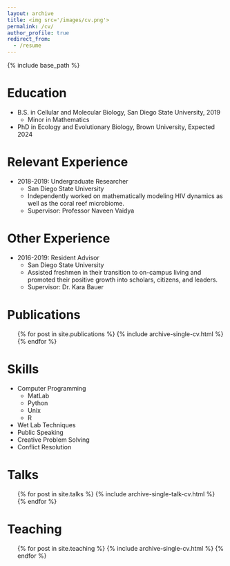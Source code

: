 ```yaml
---
layout: archive
title: <img src='/images/cv.png'>
permalink: /cv/
author_profile: true
redirect_from:
  - /resume
---
```


{% include base_path %}

Education
======
* B.S. in Cellular and Molecular Biology, San Diego State University, 2019
  * Minor in Mathematics
* PhD in Ecology and Evolutionary Biology, Brown University, Expected 2024

Relevant Experience
======
* 2018-2019: Undergraduate Researcher
  * San Diego State University
  * Independently worked on mathematically modeling HIV dynamics as well as the coral reef microbiome.
  * Supervisor: Professor Naveen Vaidya
  
Other Experience
======
* 2016-2019: Resident Advisor
  * San Diego State University
  * Assisted freshmen in their transition to on-campus living and promoted their positive growth into scholars, citizens, and leaders.
  * Supervisor: Dr. Kara Bauer
  
Publications
======
  <ul>{% for post in site.publications %}
    {% include archive-single-cv.html %}
  {% endfor %}</ul>
 
  
Skills
======
* Computer Programming
  * MatLab
  * Python
  * Unix
  * R
* Wet Lab Techniques
* Public Speaking
* Creative Problem Solving
* Conflict Resolution

Talks
======
  <ul>{% for post in site.talks %}
    {% include archive-single-talk-cv.html %}
  {% endfor %}</ul>
  
Teaching
======
  <ul>{% for post in site.teaching %}
    {% include archive-single-cv.html %}
  {% endfor %}</ul>
 
